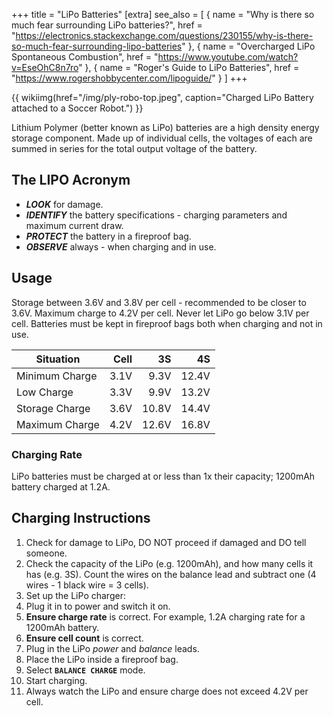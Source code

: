 +++
title = "LiPo Batteries"
[extra]
see_also = [
  { name = "Why is there so much fear surrounding LiPo batteries?", href = "https://electronics.stackexchange.com/questions/230155/why-is-there-so-much-fear-surrounding-lipo-batteries" },
  { name = "Overcharged LiPo Spontaneous Combustion", href = "https://www.youtube.com/watch?v=EseOhC8n7ro" },
  { name = "Roger's Guide to LiPo Batteries", href = "https://www.rogershobbycenter.com/lipoguide/" }
]
+++

{{ wikiimg(href="/img/ply-robo-top.jpeg", caption="Charged LiPo Battery attached to a Soccer Robot.") }}

Lithium Polymer (better known as LiPo) batteries are a high density energy storage component. Made up of individual cells, the voltages of each are summed in series for the total output voltage of the battery.

## The LIPO Acronym

* ***LOOK*** for damage.
* ***IDENTIFY*** the battery specifications - charging parameters and maximum current draw.
* ***PROTECT*** the battery in a fireproof bag.
* ***OBSERVE*** always - when charging and in use.

## Usage

Storage between 3.6V and 3.8V per cell - recommended to be closer to 3.6V. Maximum charge to 4.2V per cell. Never let LiPo go below 3.1V per cell. Batteries must be kept in fireproof bags both when charging and not in use.

| Situation      | Cell | 3S    | 4S    |
|----------------|-----:|------:|------:|
| Minimum Charge | 3.1V |  9.3V | 12.4V |
| Low Charge     | 3.3V |  9.9V | 13.2V |
| Storage Charge | 3.6V | 10.8V | 14.4V |
| Maximum Charge | 4.2V | 12.6V | 16.8V |

### Charging Rate

LiPo batteries must be charged at or less than 1x their capacity; 1200mAh battery charged at 1.2A.

## Charging Instructions

1. Check for damage to LiPo, DO NOT proceed if damaged and DO tell someone.
2. Check the capacity of the LiPo (e.g. 1200mAh), and how many cells it has (e.g. 3S). Count the wires on the balance lead and subtract one (4 wires - 1 black wire = 3 cells).
3. Set up the LiPo charger:
  1. Plug it in to power and switch it on.
  1. **Ensure charge rate** is correct. For example, 1.2A charging rate for a 1200mAh battery.
  2. **Ensure cell count** is correct.
3. Plug in the LiPo *power* and *balance* leads.
4. Place the LiPo inside a fireproof bag.
5. Select **`BALANCE CHARGE`** mode.
6. Start charging.
7. Always watch the LiPo and ensure charge does not exceed 4.2V per cell.
